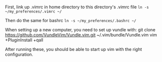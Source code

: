 First, link up .vimrc in home directory to this directory's .vimrc file
`ln -s ~/my_preferences/.vimrc ~/`

Then do the same for bashrc
`ln -s ~/my_preferences/.bashrc ~/`

When setting up a new computer, you need to set up vundle with:
git clone https://github.com/VundleVim/Vundle.vim.git ~/.vim/bundle/Vundle.vim
vim +PluginInstall +qall

After running these, you should be able to start up vim with the right configuration. 
